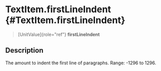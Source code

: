 TextItem.firstLineIndent {#TextItem.firstLineIndent}
========================

> [UnitValue]{role="ref"} **firstLineIndent**

Description
-----------

The amount to indent the first line of paragraphs. Range: -1296 to 1296.

